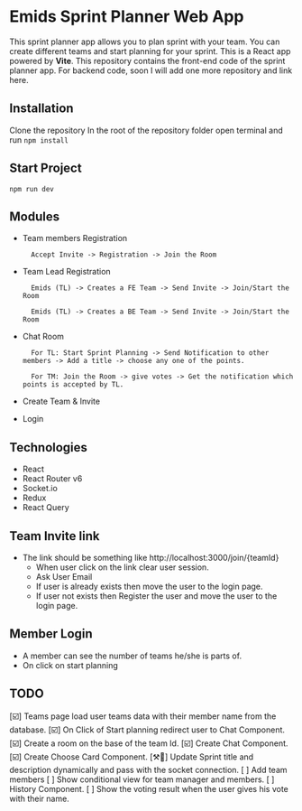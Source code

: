 # Emids Sprint Planner Web App 
This sprint planner app allows you to plan sprint with your team. You can create different teams and start planning for your sprint. This is a React app powered by **Vite**. This repository contains the front-end code of the sprint planner app. For backend code, soon I will add one more repository and link here.

## Installation
Clone the repository
In the root of the repository folder open terminal and run ``npm install``

## Start Project
``npm run dev``

## Modules 

- Team members Registration 

        Accept Invite -> Registration -> Join the Room 

- Team Lead Registration 

        Emids (TL) -> Creates a FE Team -> Send Invite -> Join/Start the Room 

        Emids (TL) -> Creates a BE Team -> Send Invite -> Join/Start the Room 

- Chat Room 

        For TL: Start Sprint Planning -> Send Notification to other members -> Add a title -> choose any one of the points. 

        For TM: Join the Room -> give votes -> Get the notification which points is accepted by TL. 

- Create Team & Invite 

- Login 
 

## Technologies 

- React 
- React Router v6 
- Socket.io 
- Redux 
- React Query 


## Team Invite link
- The link should be something like http://localhost:3000/join/{teamId}
  - When user click on the link clear user session.
  - Ask User Email
  - If user is already exists then move the user to the login page.
  - If user not exists then Register the user and move the user to the login page.


## Member Login
- A member can see the number of teams he/she is parts of.
- On click on start planning


## TODO
[☑️] Teams page load user teams data with their member name from the database.
[☑️] On Click of Start planning redirect user to Chat Component.
[☑️] Create a room on the base of the team Id.
[☑️] Create Chat Component.
[☑️] Create Choose Card Component.
[⚒️👷] Update Sprint title and description dynamically and pass with the socket connection.
[ ] Add team members
[ ] Show conditional view for team manager and members.
[ ] History Component.
[ ] Show the voting result when the user gives his vote with their name.